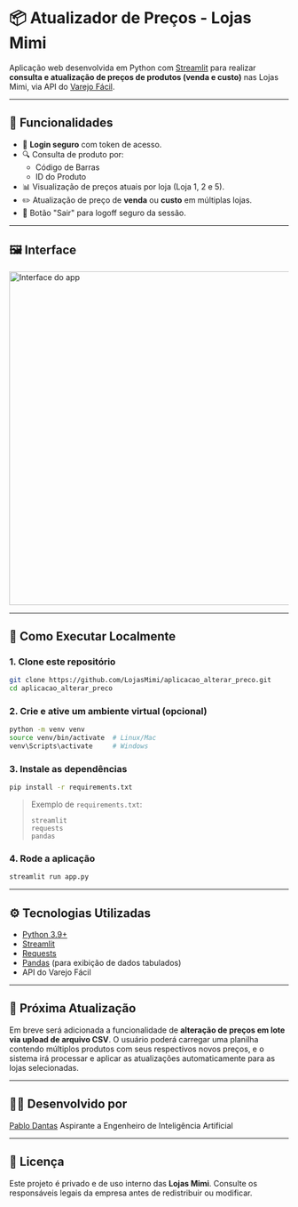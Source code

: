 # 📦 Atualizador de Preços - Lojas Mimi

Aplicação web desenvolvida em Python com [Streamlit](https://streamlit.io/) para realizar **consulta e atualização de preços de produtos (venda e custo)** nas Lojas Mimi, via API do [Varejo Fácil](https://varejofacil.com/).

---

## 🧩 Funcionalidades

- 🔐 **Login seguro** com token de acesso.
- 🔍 Consulta de produto por:
  - Código de Barras
  - ID do Produto
- 📊 Visualização de preços atuais por loja (Loja 1, 2 e 5).
- ✏️ Atualização de preço de **venda** ou **custo** em múltiplas lojas.
- 🚪 Botão "Sair" para logoff seguro da sessão.

---

## 🖼️ Interface

<img src="https://via.placeholder.com/600x300.png?text=Exemplo+de+Interface+Streamlit" alt="Interface do app" width="600"/>

---

## 🚀 Como Executar Localmente

### 1. Clone este repositório

```bash
git clone https://github.com/LojasMimi/aplicacao_alterar_preco.git
cd aplicacao_alterar_preco
````

### 2. Crie e ative um ambiente virtual (opcional)

```bash
python -m venv venv
source venv/bin/activate  # Linux/Mac
venv\Scripts\activate     # Windows
```

### 3. Instale as dependências

```bash
pip install -r requirements.txt
```

> Exemplo de `requirements.txt`:
>
> ```
> streamlit
> requests
> pandas
> ```

### 4. Rode a aplicação

```bash
streamlit run app.py
```

---

## ⚙️ Tecnologias Utilizadas

* [Python 3.9+](https://www.python.org/)
* [Streamlit](https://streamlit.io/)
* [Requests](https://pypi.org/project/requests/)
* [Pandas](https://pandas.pydata.org/) (para exibição de dados tabulados)
* API do Varejo Fácil

---

## 📌 Próxima Atualização

Em breve será adicionada a funcionalidade de **alteração de preços em lote via upload de arquivo CSV**.
O usuário poderá carregar uma planilha contendo múltiplos produtos com seus respectivos novos preços, e o sistema irá processar e aplicar as atualizações automaticamente para as lojas selecionadas.

---

## 👨‍💻 Desenvolvido por

[Pablo Dantas](https://github.com/opablodantas)
Aspirante a Engenheiro de Inteligência Artificial

---

## 📄 Licença

Este projeto é privado e de uso interno das **Lojas Mimi**. Consulte os responsáveis legais da empresa antes de redistribuir ou modificar.

```

